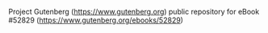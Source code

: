 Project Gutenberg (https://www.gutenberg.org) public repository for
eBook #52829 (https://www.gutenberg.org/ebooks/52829)
